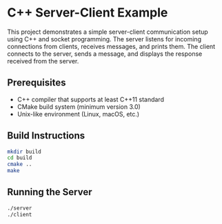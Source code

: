 # C++ Server-Client Example

This project demonstrates a simple server-client communication setup using C++ and socket programming. The server listens for incoming connections from clients, receives messages, and prints them. The client connects to the server, sends a message, and displays the response received from the server.

## Prerequisites

- C++ compiler that supports at least C++11 standard
- CMake build system (minimum version 3.0)
- Unix-like environment (Linux, macOS, etc.)

## Build Instructions

```sh
mkdir build
cd build
cmake ..
make
```

## Running the Server
```sh
./server
./client
```
